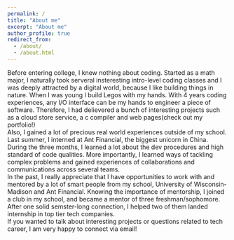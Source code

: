 ```yaml
---
permalink: /
title: "About me"
excerpt: "About me"
author_profile: true
redirect_from: 
  - /about/
  - /about.html
---
```


Before entering college, I knew nothing about coding. Started as a math major, I naturally took serveral insteresting intro-level coding classes and I was deeply attracted by a digital world, because I like building things in nature. When I was young I build Legos with my hands. With 4 years coding experiences, any I/O interface can be my hands to engineer a piece of software. Therefore, I had delievered a bunch of interesting projects such as a cloud store service, a c compiler and web pages(check out my portfolio!)<br/>
Also, I gained a lot of precious real world experiences outside of my school. Last summer, I interned at Ant Financial, the biggest unicorn in China. During the three months, I learned a lot about the dev procedures and high standard of code qualities. More importantly, I learned ways of tackling complex problems and gained experiences of collaborations and communications across several teams.<br/> 
In the past, I really appreciate that I have opportunities to work with and mentored by a lot of smart people from my school, University of Wisconsin-Madison and Ant Financial. Knowing the importance of mentorship, I joined a club in my school, and became a mentor of three freshman/sophomore. After one solid semster-long connection, I helped two of them landed internship in top tier tech companies.<br/>
If you wanted to talk about interesting projects or questions related to tech career, I am very happy to connect via email!


